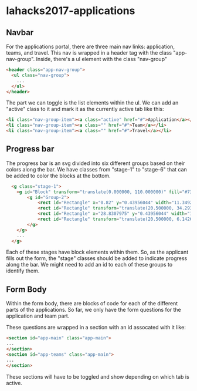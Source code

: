# lahacks2017-applications

## Navbar
For the applications portal, there are three main nav links: application, teams, and travel. This nav is wrapped in a header tag with the class "app-nav-group". Inside, there's a ul element with the class "nav-group"

```HTML
<header class="app-nav-group">
  <ul class="nav-group">
    ...
  </ul>
</header>
```

The part we can toggle is the list elements within the ul. We can add an "active" class to it and mark it as the currently active tab like this:

```HTML
<li class="nav-group-item"><a class="active" href="#">Application</a></li>
<li class="nav-group-item"><a class="" href="#">Team</a></li>
<li class="nav-group-item"><a class="" href="#">Travel</a></li>
```

## Progress bar
The progress bar is an svg divided into six different groups based on their colors along the bar. We have classes from "stage-1" to "stage-6" that can be added to color the blocks at the bottom.

```HTML
  <g class="stage-1">
    <g id="Block" transform="translate(0.000000, 110.000000)" fill="#737373">
        <g id="Group-2">
            <rect id="Rectangle" x="0.82" y="0.43956044" width="11.3492025" height="39.5574862" rx="5.67460123"></rect>
            <rect id="Rectangle" transform="translate(20.500000, 34.293974) rotate(90.000000) translate(-20.500000, -34.293974) " x="14.8253988" y="14.5152304" width="11.3492025" height="39.5574862" rx="5.67460123"></rect>
            <rect id="Rectangle" x="28.8307975" y="0.43956044" width="11.3492025" height="39.5574862" rx="5.67460123"></rect>
            <rect id="Rectangle" transform="translate(20.500000, 6.142634) rotate(90.000000) translate(-20.500000, -6.142634) " x="14.8253988" y="-13.6361095" width="11.3492025" height="39.5574862" rx="5.67460123"></rect>
        </g>
    </g>
    ...
  </g>
```

Each of these stages have block elements within them. So, as the applicant fills out the form, the "stage" classes should be added to indicate progress along the bar. We might need to add an id to each of these groups to identify them.

## Form Body
Within the form body, there are blocks of code for each of the different parts of the applications. So far, we only have the form questions for the application and team part. 

These questions are wrapped in a section with an id assocated with it like:

```HTML
<section id="app-main" class="app-main">
...
</section>
<section id="app-teams" class="app-main">
...
</section>
```

These sections will have to be toggled and show depending on which tab is active.
